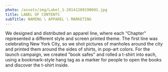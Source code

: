 ```yaml
---
photo: /assets/img/Label_1-20141209190601.jpg
title: LABEL OF CONTENTS
subTitle: NAMING \ APPAREL \ MARKETING
---
```

<p>We designed and distributed an apparel line, where each “Chapter" represented a different style and screen printed theme. The first line was celebrating New York City, so we shot pictures of manholes around the city and printed them around the sides of shirts, in pop-art colors. For the launch campaign, we created "book safes" and rolled a t-shirt into each, using a bookmark-style hang tag as a marker for people to open the books and discover the t-shirt inside.</p>